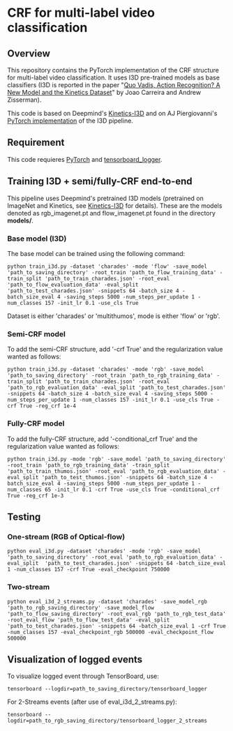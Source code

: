 # CRF for multi-label video classification

## Overview

This repository contains the PyTorch implementation of the CRF structure for multi-label video classification. It uses I3D pre-trained models as base classifiers (I3D is reported in the paper "[Quo Vadis,
Action Recognition? A New Model and the Kinetics
Dataset](https://arxiv.org/abs/1705.07750)" by Joao Carreira and Andrew
Zisserman).

This code is based on Deepmind's [Kinetics-I3D](https://github.com/deepmind/kinetics-i3d) and on AJ Piergiovanni's [PyTorch implementation](https://github.com/piergiaj/pytorch-i3d) of the I3D pipeline.



## Requirement

This code requieres [PyTorch](https://pytorch.org/) and [tensorboard_logger](https://github.com/TeamHG-Memex/tensorboard_logger).

## Training I3D + semi/fully-CRF end-to-end

This pipeline uses Deepmind's pretrained I3D models (pretrained on ImageNet and Kinetics, see [Kinetics-I3D](https://github.com/deepmind/kinetics-i3d) for details). These are the models denoted as rgb_imagenet.pt and flow_imagenet.pt found in the directory **models/**.


### Base model (I3D)

The base model can be trained using the following command:

```
python train_i3d.py -dataset 'charades' -mode 'flow' -save_model 'path_to_saving_directory' -root_train 'path_to_flow_training_data' -train_split 'path_to_train_charades.json' -root_eval 'path_to_flow_evaluation_data' -eval_split 'path_to_test_charades.json' -snippets 64 -batch_size 4 -batch_size_eval 4 -saving_steps 5000 -num_steps_per_update 1 -num_classes 157 -init_lr 0.1 -use_cls True
```

Dataset is either 'charades' or 'multithumos', mode is either 'flow' or 'rgb'.


### Semi-CRF model

To add the semi-CRF structure, add '-crf True' and the regularization value wanted as follows:
```
python train_i3d.py -dataset 'charades' -mode 'rgb' -save_model 'path_to_saving_directory' -root_train 'path_to_rgb_training_data' -train_split 'path_to_train_charades.json' -root_eval 'path_to_rgb_evaluation_data' -eval_split 'path_to_test_charades.json' -snippets 64 -batch_size 4 -batch_size_eval 4 -saving_steps 5000 -num_steps_per_update 1 -num_classes 157 -init_lr 0.1 -use_cls True -crf True -reg_crf 1e-4
```

### Fully-CRF model

To add the fully-CRF structure, add '-conditional_crf True' and the regularization value wanted as follows:
```
python train_i3d.py -mode 'rgb' -save_model 'path_to_saving_directory' -root_train 'path_to_rgb_training_data' -train_split 'path_to_train_thumos.json' -root_eval 'path_to_rgb_evaluation_data' -eval_split 'path_to_test_thumos.json' -snippets 64 -batch_size 4 -batch_size_eval 4 -saving_steps 5000 -num_steps_per_update 1 -num_classes 65 -init_lr 0.1 -crf True -use_cls True -conditional_crf True -reg_crf 1e-3
```


## Testing

### One-stream (RGB of Optical-flow)

```
python eval_i3d.py -dataset 'charades' -mode 'rgb' -save_model 'path_to_saving_directory' -root_eval 'path_to_rgb_evaluation_data' -eval_split  'path_to_test_charades.json' -snippets 64 -batch_size_eval 1 -num_classes 157 -crf True -eval_checkpoint 750000
```


### Two-stream

```
python eval_i3d_2_streams.py -dataset 'charades' -save_model_rgb 'path_to_rgb_saving_directory' -save_model_flow 'path_to_flow_saving_directory' -root_eval_rgb 'path_to_rgb_test_data' -root_eval_flow 'path_to_flow_test_data' -eval_split 'path_to_test_charades.json' -snippets 64 -batch_size_eval 1 -crf True -num_classes 157 -eval_checkpoint_rgb 500000 -eval_checkpoint_flow 500000
```


## Visualization of logged events
To visualize logged event through TensorBoard, use:
```
tensorboard --logdir=path_to_saving_directory/tensorboard_logger
```

For 2-Streams events (after use of eval_i3d_2_streams.py):
```
tensorboard --logdir=path_to_rgb_saving_directory/tensorboard_logger_2_streams
```

